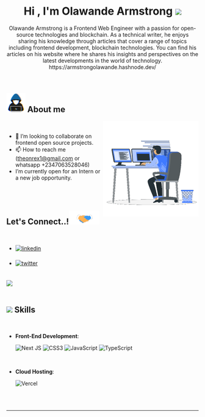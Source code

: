 
<h1 align="center"><b>Hi , I'm Olawande Armstrong </b><img src="https://media.giphy.com/media/hvRJCLFzcasrR4ia7z/giphy.gif" width="35"></h1>

<p align="center">
Olawande Armstrong is a Frontend Web Engineer with a passion for open-source technologies and blockchain. As a technical writer, he enjoys sharing his knowledge through articles that cover a range of topics including frontend development, blockchain technologies.  You can find his articles on his website where he shares his insights and perspectives on the latest developments in the world of technology. https://armstrongolawande.hashnode.dev/
</p>


<br>



	
## <picture><img src = "https://github.com/0xAbdulKhalid/0xAbdulKhalid/raw/main/assets/mdImages/about_me.gif" width = 50px></picture> **About me**

<picture> <img align="right" src="https://github.com/0xAbdulKhalid/0xAbdulKhalid/raw/main/assets/mdImages/Right_Side.gif" width = 250px></picture>

<br>

- 👯 I’m looking to collaborate on frontend open source projects.
- 📫 How to reach me (theonrex1@gmail.com or whatsapp +2347063528046)
- I’m currently open for an Intern or a new job opportunity.

<br><br>


## <b> Let's Connect..!</b><img src="https://github.com/0xAbdulKhalid/0xAbdulKhalid/raw/main/assets/mdImages/handshake.gif" width ="80">
<br>
<div align='left'>

<ul>

<li>
<a href="https://linkedin.com/in/olawande-armstrong/" target="_blank">
<img src="https://img.shields.io/badge/linkedin:  olawande-armstrong-%2300acee.svg?color=405DE6&style=for-the-badge&logo=linkedin&logoColor=white" alt=linkedin style="margin-bottom: 5px;"/>
</a>
</li>

<br>

<li>
<a href="https://twitter.com/codebyrex" target="_blank">
<img src="https://img.shields.io/badge/twitter:  codebyrex-%2300acee.svg?color=1DA1F2&style=for-the-badge&logo=twitter&logoColor=white" alt=twitter style="margin-bottom: 5px;"/>
</a>
</li>

<br>

<!-- <li>
<a href="armstrongbamidele1@gmail.com" target="_blank">
<img src="https://img.shields.io/badge/gmail:  armstrongbamidele1-%23EA4335.svg?style=for-the-badge&logo=gmail&logoColor=white" t=mail style="margin-bottom: 5px;" />
</a>
</li> -->
	
</ul>
</div>

<img src="https://user-images.githubusercontent.com/73097560/115834477-dbab4500-a447-11eb-908a-139a6edaec5c.gif"><br><br>

## <img src="https://media2.giphy.com/media/QssGEmpkyEOhBCb7e1/giphy.gif?cid=ecf05e47a0n3gi1bfqntqmob8g9aid1oyj2wr3ds3mg700bl&rid=giphy.gif" width ="25"><b> Skills</b>
<br>

<p align="center">
  
    
- **Front-End Development**:

   ![Next JS](https://img.shields.io/badge/Next-black?style=for-the-badge&logo=next.js&logoColor=white)
   ![CSS3](https://img.shields.io/badge/CSS%20-%231572B6.svg?style=for-the-badge&logo=css3&logoColor=white)
   ![JavaScript](https://img.shields.io/badge/JavaScript%20-%23F7DF1E.svg?style=for-the-badge&logo=javascript&logoColor=black)
   ![TypeScript](https://img.shields.io/badge/typescript-%23007ACC.svg?style=for-the-badge&logo=typescript&logoColor=white)

<br>

- **Cloud Hosting**:

    ![Vercel](https://img.shields.io/badge/vercel-%23000000.svg?style=for-the-badge&logo=vercel&logoColor=white)
<br>
<br>

-----

